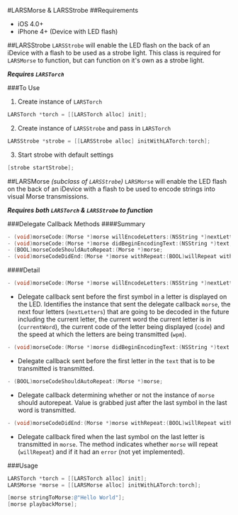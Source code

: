 #LARSMorse & LARSStrobe
##Requirements
 - iOS 4.0+
 - iPhone 4+ (Device with LED flash)
 
##LARSStrobe
`LARSStrobe` will enable the LED flash on the back of an iDevice with a flash to be used as a strobe light.  This class is required for `LARSMorse` to function, but can function on it's own as a strobe light.

***Requires `LARSTorch`***

###To Use
 1. Create instance of `LARSTorch`

``` objective-c
LARSTorch *torch = [[LARSTorch alloc] init];
```

 2. Create instance of `LARSStrobe` and pass in `LARSTorch`

``` objective-c
LARSStrobe *strobe = [[LARSStrobe alloc] initWithLATorch:torch];
```

 3. Start strobe with default settings

``` objective-c
[strobe startStrobe];
```

##LARSMorse *(subclass of `LARSStrobe`)*
`LARSMorse` will enable the LED flash on the back of an iDevice with a flash to be used to encode strings into visual Morse transmissions.

***Requires both `LARSTorch` & `LARSStrobe` to function***

###Delegate Callback Methods
####Summary
``` objective-c
- (void)morseCode:(Morse *)morse willEncodeLetters:(NSString *)nextLetters inWord:(NSString *)currentWord withCode:(NSString *)code withSpeedInWPM:(NSInteger)wpm;
- (void)morseCode:(Morse *)morse didBeginEncodingText:(NSString *)text;
- (BOOL)morseCodeShouldAutoRepeat:(Morse *)morse;
- (void)morseCodeDidEnd:(Morse *)morse withRepeat:(BOOL)willRepeat withError:(NSError *)error;
```

####Detail
``` objective-c
- (void)morseCode:(Morse *)morse willEncodeLetters:(NSString *)nextLetters inWord:(NSString *)currentWord withCode:(NSString *)code withSpeedInWPM:(NSInteger)wpm
```

 - Delegate callback sent before the first symbol in a letter is displayed on the LED.  Identifies the instance that sent the delegate callback `morse`, the next four letters (`nextLetters`) that are going to be decoded in the future including the current letter, the current word the current letter is in (`currentWord`), the current code of the letter being displayed (`code`) and the speed at which the letters are being transmitted (`wpm`).
 
``` objective-c
- (void)morseCode:(Morse *)morse didBeginEncodingText:(NSString *)text
```

 - Delegate callback sent before the first letter in the `text` that is to be transmitted is transmitted.

``` objective-c
- (BOOL)morseCodeShouldAutoRepeat:(Morse *)morse;
```

 - Delegate callback determining whether or not the instance of `morse` should autorepeat.  Value is grabbed just after the last symbol in the last word is transmitted.

``` objective-c
- (void)morseCodeDidEnd:(Morse *)morse withRepeat:(BOOL)willRepeat withError:(NSError *)error;
```

 - Delegate callback fired when the last symbol on the last letter is transmitted in `morse`.  The method indicates whether `morse` will repeat (`willRepeat`) and if it had an `error` (not yet implemented).
    
###Usage

``` objective-c
LARSTorch *torch = [[LARSTorch alloc] init];
LARSMorse *morse = [[LARSMorse alloc] initWithLATorch:torch];

[morse stringToMorse:@"Hello World"];
[morse playbackMorse];
```